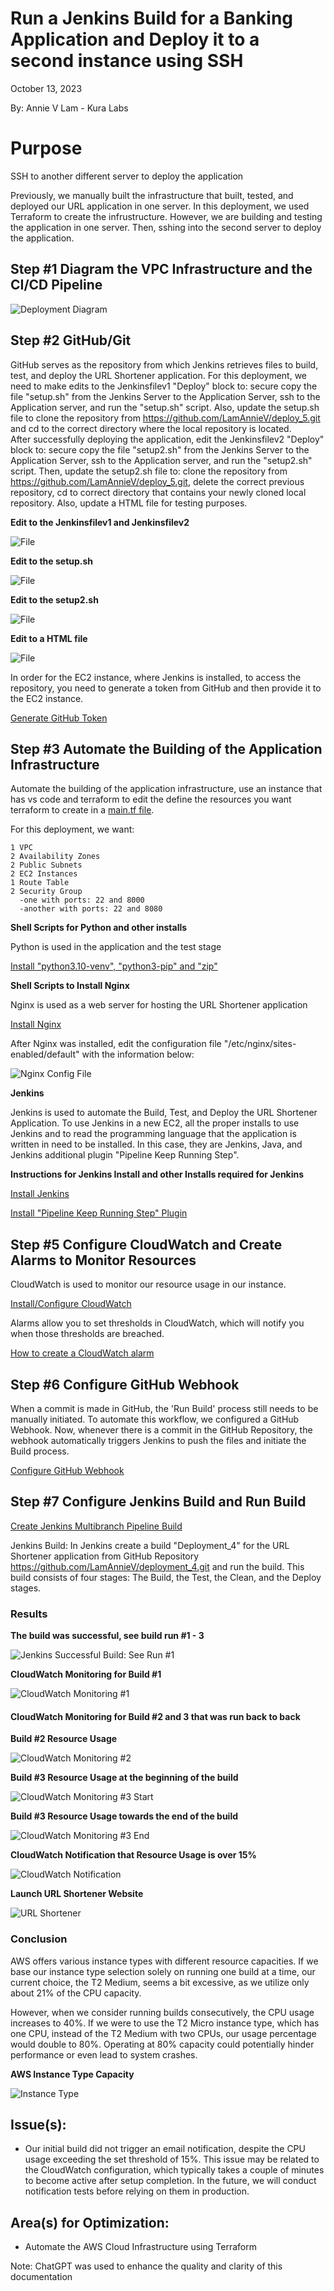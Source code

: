 # Run a Jenkins Build for a Banking Application and Deploy it to a second instance using SSH

October 13, 2023

By:  Annie V Lam - Kura Labs

# Purpose

SSH to another different server to deploy the application 

Previously, we manually built the infrastructure that built, tested, and deployed our URL application in one server.  In this deployment, we used Terraform to create the infrustructure.  However, we are building and testing the application in one server.  Then, sshing into the second server to deploy the application. 

## Step #1 Diagram the VPC Infrastructure and the CI/CD Pipeline

![Deployment Diagram](Images/Deployment_Pipeline.png)

## Step #2 GitHub/Git

GitHub serves as the repository from which Jenkins retrieves files to build, test, and deploy the URL Shortener application.  For this deployment, we need to make edits to the Jenkinsfilev1 "Deploy" block to:  secure copy the file "setup.sh" from the Jenkins Server to the Application Server, ssh to the Application server, and run the "setup.sh" script.  Also, update the setup.sh file to clone the repository from https://github.com/LamAnnieV/deploy_5.git and cd to the correct directory where the local repository is located.  
After successfully deploying the application, edit the Jenkinsfilev2 "Deploy" block to:  secure copy the file "setup2.sh" from the Jenkins Server to the Application Server, ssh to the Application server, and run the "setup2.sh" script.  Then, update the setup2.sh file to: clone the repository from https://github.com/LamAnnieV/deploy_5.git, delete the correct previous repository,  cd to correct directory that contains your newly cloned local repository.  Also, update a HTML file for testing purposes.

**Edit to the Jenkinsfilev1 and Jenkinsfilev2**

![File](Images/Jenkinsfilev1.png)

**Edit to the setup.sh**

![File](Images/setup_sh.png)

**Edit to the setup2.sh**

![File](Images/setup2_sh.png)

**Edit to a HTML file**

![File](Images/html_edit.png)


In order for the EC2 instance, where Jenkins is installed, to access the repository, you need to generate a token from GitHub and then provide it to the EC2 instance.

[Generate GitHub Token](https://github.com/LamAnnieV/GitHub/blob/main/Generate_GitHub_Token.md)

## Step #3 Automate the Building of the Application Infrastructure 

Automate the building of the application infrastructure, use an instance that has vs code and terraform to edit the define the resources you want terraform to create in a [main.tf file](Images/main.tf).

For this deployment, we want:  

```
1 VPC
2 Availability Zones
2 Public Subnets
2 EC2 Instances
1 Route Table
2 Security Group 
  -one with ports: 22 and 8000
  -another with ports: 22 and 8080
```




**Shell Scripts for Python and other installs**

Python is used in the application and the test stage

[Install "python3.10-venv", "python3-pip" and "zip"](https://github.com/LamAnnieV/Instance_Installs/blob/main/02_other_installs.sh)

**Shell Scripts to Install Nginx**

Nginx is used as a web server for hosting the URL Shortener application

[Install Nginx](https://github.com/LamAnnieV/Instance_Installs/blob/main/Install_Ngnix.sh)

After Nginx was installed, edit the configuration file "/etc/nginx/sites-enabled/default" with the information below:

![Nginx Config File](Images/update_nginx_defaultfile.png)

**Jenkins**

Jenkins is used to automate the Build, Test, and Deploy the URL Shortener Application.  To use Jenkins in a new EC2, all the proper installs to use Jenkins and to read the programming language that the application is written in need to be installed. In this case, they are Jenkins, Java, and Jenkins additional plugin "Pipeline Keep Running Step".

**Instructions for Jenkins Install and other Installs required for Jenkins**

[Install Jenkins](https://github.com/LamAnnieV/Instance_Installs/blob/main/01_jenkins_installs.sh)

[Install "Pipeline Keep Running Step" Plugin](https://github.com/LamAnnieV/Jenkins/blob/main/Install_Pipeline_Keep_Running_Step.md)

## Step #5 Configure CloudWatch and Create Alarms to Monitor Resources

CloudWatch is used to monitor our resource usage in our instance.

[Install/Configure CloudWatch](https://docs.aws.amazon.com/AmazonCloudWatch/latest/monitoring/install-CloudWatch-Agent-on-EC2-Instance-fleet.html)

Alarms allow you to set thresholds in CloudWatch, which will notify you when those thresholds are breached.

[How to create a CloudWatch alarm](https://docs.aws.amazon.com/AmazonCloudWatch/latest/monitoring/ConsoleAlarms.html)

## Step #6 Configure GitHub Webhook

When a commit is made in GitHub, the 'Run Build' process still needs to be manually initiated. To automate this workflow, we configured a GitHub Webhook. Now, whenever there is a commit in the GitHub Repository, the webhook automatically triggers Jenkins to push the files and initiate the Build process.

[Configure GitHub Webhook](https://github.com/LamAnnieV/GitHub/blob/main/Configure_GitHub_Webhook.md)


## Step #7 Configure Jenkins Build and Run Build

[Create Jenkins Multibranch Pipeline Build](https://github.com/LamAnnieV/Jenkins/blob/main/Jenkins_Multibranch_Pipeline_Build.md)

Jenkins Build:  In Jenkins create a build "Deployment_4" for the URL Shortener application from GitHub Repository https://github.com/LamAnnieV/deployment_4.git and run the build.  This build consists of four stages:  The Build, the Test, the Clean, and the Deploy stages.

### Results
**The build was successful, see build run #1 - 3**

![Jenkins Successful Build: See Run #1](Images/Jenkins_Success.png)

**CloudWatch Monitoring for Build #1**

![CloudWatch Monitoring #1](Images/CloudWatch_1.png)

#### CloudWatch Monitoring for Build #2 and 3 that was run back to back

**Build #2 Resource Usage**

![CloudWatch Monitoring #2](Images/CloudWatch_2.png)

**Build #3 Resource Usage at the beginning of the build**

![CloudWatch Monitoring #3 Start](Images/CloudWatch_3_Start.png)

**Build #3 Resource Usage towards the end of the build**

![CloudWatch Monitoring #3 End](Images/CloudWatch_3_End.png)

**CloudWatch Notification that Resource Usage is over 15%**

![CloudWatch Notification](Images/CloudWatch_Notification_Build2and3.png)

**Launch URL Shortener Website**

![URL Shortener](Images/URL_Shortener.png)

### Conclusion

AWS offers various instance types with different resource capacities. If we base our instance type selection solely on running one build at a time, our current choice, the T2 Medium, seems a bit excessive, as we utilize only about 21% of the CPU capacity.

However, when we consider running builds consecutively, the CPU usage increases to 40%. If we were to use the T2 Micro instance type, which has one CPU, instead of the T2 Medium with two CPUs, our usage percentage would double to 80%. Operating at 80% capacity could potentially hinder performance or even lead to system crashes.

**AWS Instance Type Capacity**

![Instance Type](Images/instance_type.png)

## Issue(s): 

- Our initial build did not trigger an email notification, despite the CPU usage exceeding the set threshold of 15%. This issue may be related to the CloudWatch configuration, which typically takes a couple of minutes to become active after setup completion. In the future, we will conduct notification tests before relying on them in production.  
  
## Area(s) for Optimization:

-  Automate the AWS Cloud Infrastructure using Terraform

Note:  ChatGPT was used to enhance the quality and clarity of this documentation
  
